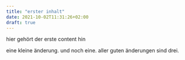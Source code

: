 ```yaml
---
title: "erster inhalt"
date: 2021-10-02T11:31:26+02:00
draft: true
---
```


hier gehört der erste content hin

eine kleine änderung. und noch eine. aller guten änderungen sind drei.
